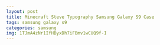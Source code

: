 ```yaml
---
layout: post
title: Minecraft Steve Typography Samsung Galaxy S9 Case
tags: samsung galaxy s9
categories: samsung
img: 1TJmA4zNr1IfHByxDh7iFBmv1wCUQ9f-I
---
```

